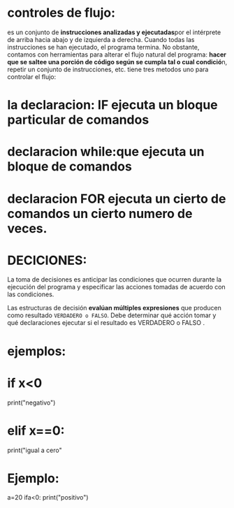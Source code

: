 #  controles de flujo:
es un conjunto de **instrucciones analizadas y ejecutadas**por el intérprete de arriba hacia abajo y de izquierda a derecha. Cuando todas las instrucciones se han ejecutado, 
el programa termina. No obstante, contamos con herramientas para alterar el flujo natural del programa: **hacer que se saltee una porción de código según se cumpla tal o cual condició**n, repetir un conjunto de instrucciones, etc.
tiene tres metodos
uno para controlar el flujo:
# la declaracion: **IF** ejecuta un bloque particular de comandos
# declaracion **while**:que ejecuta un bloque de comandos
# declaracion **FOR** ejecuta un cierto de comandos un cierto numero de veces.
# DECICIONES:
La toma de decisiones es anticipar las condiciones que ocurren durante la ejecución del programa y especificar las acciones tomadas de acuerdo con las condiciones.

Las estructuras de decisión **evalúan múltiples expresiones** que producen como resultado `VERDADERO o FALSO`. Debe determinar qué acción tomar y qué declaraciones ejecutar si el resultado es VERDADERO o FALSO .
# ejemplos:

# if x<0
print("negativo")
# elif x==0:
print("igual a cero"

# Ejemplo:
a=20
ifa<0:
    print("positivo")
